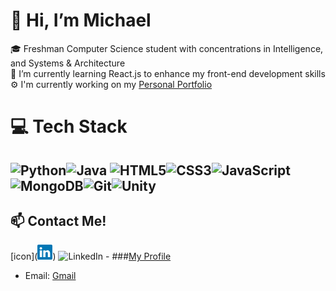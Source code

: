 # 👋 Hi, I’m Michael
🎓 Freshman Computer Science student with concentrations in Intelligence, and Systems & Architecture <br/>
🌱 I’m currently learning React.js to enhance my front-end development skills <br/>
⚙ I'm currently working on my [Personal Portfolio](https://github.com/mikeiioo/LandingPage)
# 💻 Tech Stack
![Python](https://img.shields.io/badge/python-3670A0?style=for-the-badge&logo=python&logoColor=ffdd54)![Java](https://img.shields.io/badge/java-%23ED8B00.svg?style=for-the-badge&logo=openjdk&logoColor=white) ![HTML5](https://img.shields.io/badge/html5-%23E34F26.svg?style=for-the-badge&logo=html5&logoColor=white)![CSS3](https://img.shields.io/badge/css3-%231572B6.svg?style=for-the-badge&logo=css3&logoColor=white)![JavaScript](https://img.shields.io/badge/javascript-%23323330.svg?style=for-the-badge&logo=javascript&logoColor=%23F7DF1E)    ![MongoDB](https://img.shields.io/badge/MongoDB-%234ea94b.svg?style=for-the-badge&logo=mongodb&logoColor=white)![Git](https://img.shields.io/badge/git-%23F05033.svg?style=for-the-badge&logo=git&logoColor=white)![Unity](https://img.shields.io/badge/unity-%23000000.svg?style=for-the-badge&logo=unity&logoColor=white)
-
## 📫 Contact Me!
[icon](<svg xmlns="http://www.w3.org/2000/svg" width="24" height="24" fill="#0077B5" viewBox="0 0 16 16"><path fill="#fff" d="M1 1h14v14H1z"/><path d="M0 1.146C0 .513.526 0 1.175 0h13.65C15.474 0 16 .513 16 1.146v13.708c0 .633-.526 1.146-1.175 1.146H1.175C.526 16 0 15.487 0 14.854zm4.943 12.248V6.169H2.542v7.225zm-1.2-8.212c.837 0 1.358-.554 1.358-1.248-.015-.709-.52-1.248-1.342-1.248S2.4 3.226 2.4 3.934c0 .694.521 1.248 1.327 1.248zm4.908 8.212V9.359c0-.216.016-.432.08-.586.173-.431.568-.878 1.232-.878.869 0 1.216.662 1.216 1.634v3.865h2.401V9.25c0-2.22-1.184-3.252-2.764-3.252-1.274 0-1.845.7-2.165 1.193v.025h-.016l.016-.025V6.169h-2.4c.03.678 0 7.225 0 7.225z"/></svg>)
![LinkedIn](https://img.shields.io/badge/linkedin-%230077B5.svg?style=for-the-badge&logo=linkedin&logoColor=white) - ###[My Profile](https://www.linkedin.com/in/michael-abraham-a9b120214/)
- Email: [Gmail](michaelabraham2005@gmail.com)

<!---
mikeiioo/mikeiioo is a ✨ special ✨ repository because its `README.md` (this file) appears on your GitHub profile.
You can click the Preview link to take a look at your changes.
--->
